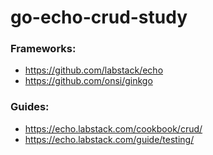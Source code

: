 # go-echo-crud-study

### Frameworks:
 - https://github.com/labstack/echo
 - https://github.com/onsi/ginkgo

### Guides:
 - https://echo.labstack.com/cookbook/crud/
 - https://echo.labstack.com/guide/testing/